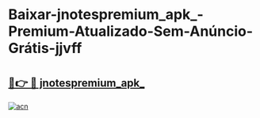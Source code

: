 # Baixar-jnotespremium_apk_-Premium-Atualizado-Sem-Anúncio-Grátis-jjvff

# <h2><a href="https://ibmt9j.esa.edu.pl?src=jnotespremium_apk_&ref=jjvff">🔗👉 🔴 jnotespremium_apk_</a></h2>

[![acn](https://github.com/user-attachments/assets/0f9c940e-d8b0-45ae-aac7-cd30a18b3e1c)](https://ibmt9j.esa.edu.pl?src=jnotespremium_apk_&ref=jjvff)


